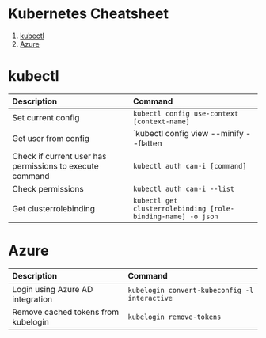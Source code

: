 # Kubernetes Cheatsheet <!-- omit in toc -->

1. [kubectl](#kubectl)
2. [Azure](#azure)

# kubectl

| Description                                              | Command                                                      |
| :------------------------------------------------------- | :----------------------------------------------------------- |
| Set current config                                       | `kubectl config use-context [context-name]`                  |
| Get user from config                                     | `kubectl config view --minify --flatten                      | grep user` |
| Check if current user has permissions to execute command | `kubectl auth can-i [command]`                               |
| Check permissions                                        | `kubectl auth can-i --list`                                  |
| Get clusterrolebinding                                   | `kubectl get clusterrolebinding [role-binding-name] -o json` |

# Azure
| Description                         | Command                                       |
| :---------------------------------- | :-------------------------------------------- |
| Login using Azure AD integration    | `kubelogin convert-kubeconfig -l interactive` |
| Remove cached tokens from kubelogin | `kubelogin remove-tokens`                     |